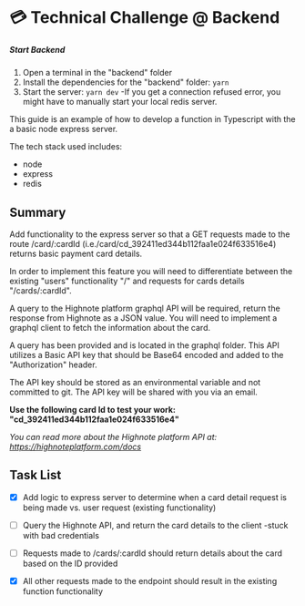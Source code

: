 # 💳 Technical Challenge @ Backend

##### Start Backend

1. Open a terminal in the "backend" folder
2. Install the dependencies for the "backend" folder: `yarn`
3. Start the server: `yarn dev`
   -If you get a connection refused error, you might have to manually start your local redis server.

This guide is an example of how to develop a function in Typescript with
the a basic node express server.

The tech stack used includes:

- node
- express
- redis

## Summary

Add functionality to the express server so that a GET requests made to the route /card/:cardId (i.e./card/cd_392411ed344b112faa1e024f633516e4) returns basic payment card details.

In order to implement this feature you will need to differentiate between the existing "users" functionality "/" and requests for cards details "/cards/:cardId".

A query to the Highnote platform graphql API will be required, return the response from Highnote as a JSON value. You will need to implement a graphql client to fetch the information about the card.

A query has been provided and is located in the graphql folder. This API utilizes a Basic API key that should be Base64 encoded and added to the "Authorization" header.

The API key should be stored as an environmental variable and not committed to git. The API key will be shared with you via an email.

**Use the following card Id to test your work: "cd_392411ed344b112faa1e024f633516e4"**

_You can read more about the Highnote platform API at: https://highnoteplatform.com/docs_

## Task List

- [x] Add logic to express server to determine when a card detail request is being made vs. user request (existing functionality)

- [ ] Query the Highnote API, and return the card details to the client
   -stuck with bad credentials
- [ ] Requests made to /cards/:cardId should return details about the card based on the ID provided

- [x] All other requests made to the endpoint should result in the existing function functionality
